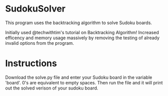 # SudokuSolver
This program uses the backtracking algorithm to solve Sudoku boards.

Initially used @techwithtim's tutorial on Backtracking Algorithm! 
Increased efficency and memory usage massively by removing the testing of already invalid options from the program. 

# Instructions
Download the solve.py file and enter your Sudoku board in the variable 'board'. 0's are equivalent to empty spaces.
Then run the file and it will print out the solved verison of your sudoku board.
